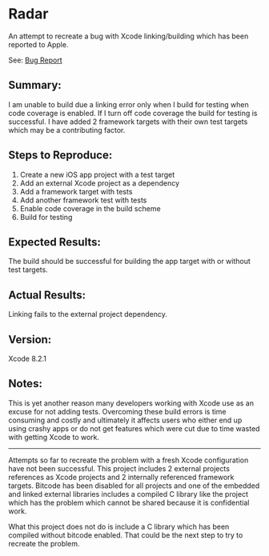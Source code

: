 # Radar 

An attempt to recreate a bug with Xcode linking/building which has been reported to Apple.

See: [Bug Report](https://openradar.appspot.com/radar?id=5003831867867136)

## Summary:

I am unable to build due a linking error only when I build for testing when code coverage is enabled. If I turn off code coverage the build for testing is successful. I have added 2 framework targets with their own test targets which may be a contributing factor.

## Steps to Reproduce:

1. Create a new iOS app project with a test target
2. Add an external Xcode project as a dependency
3. Add a framework target with tests
4. Add another framework test with tests
5. Enable code coverage in the build scheme
6. Build for testing

## Expected Results:

The build should be successful for building the app target with or without test targets.

## Actual Results:

Linking fails to the external project dependency. 

## Version:

Xcode 8.2.1

## Notes:

This is yet another reason many developers working with Xcode use as an excuse for not adding tests. Overcoming these build errors is time consuming and costly and ultimately it affects users who either end up using crashy apps or do not get features which were cut due to time wasted with getting Xcode to work.

---

Attempts so far to recreate the problem with a fresh Xcode configuration have not been successful. This project includes 2 external projects references as Xcode projects and 2 internally referenced framework targets. Bitcode has been disabled for all projects and one of the embedded and linked external libraries includes a compiled C library like the project which has the problem which cannot be shared because it is confidential work.

What this project does not do is include a C library which has been compiled without bitcode enabled. That could be the next step to try to recreate the problem.
